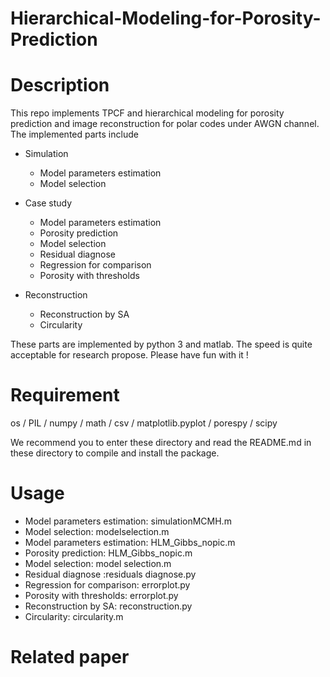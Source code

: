# Hierarchical-Modeling-for-Porosity-Prediction

# Description
This repo implements TPCF and hierarchical modeling for porosity prediction and image reconstruction
for polar codes under AWGN channel. The implemented parts include

* Simulation
  * Model parameters estimation 
  * Model selection
  
* Case study
  * Model parameters estimation
  * Porosity prediction
  * Model selection
  * Residual diagnose
  * Regression for comparison 
  * Porosity with thresholds
  
* Reconstruction
  * Reconstruction by SA
  * Circularity

These parts are implemented by python 3 and matlab. The speed is quite acceptable for research propose. Please have fun with it !

# Requirement
os /
PIL /
numpy /
math /
csv /
matplotlib.pyplot /
porespy /
scipy


We recommend you to enter these directory and read the README.md in these directory to compile and install the package. 

# Usage

  * Model parameters estimation: simulationMCMH.m
  * Model selection: modelselection.m
  * Model parameters estimation: HLM_Gibbs_nopic.m
  * Porosity prediction: HLM_Gibbs_nopic.m
  * Model selection: model selection.m
  * Residual diagnose :residuals diagnose.py
  * Regression for comparison: errorplot.py
  * Porosity with thresholds: errorplot.py
  * Reconstruction by SA: reconstruction.py
  * Circularity: circularity.m


# Related paper
